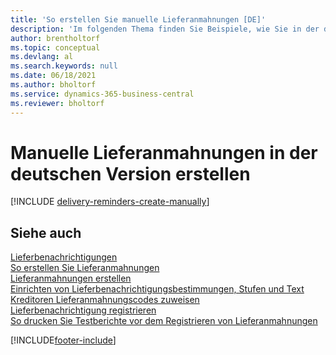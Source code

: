 ```yaml
---
title: 'So erstellen Sie manuelle Lieferanmahnungen [DE]'
description: 'Im folgenden Thema finden Sie Beispiele, wie Sie in der deutschen Version Lieferanmahnungen manuell erstellen können.'
author: brentholtorf
ms.topic: conceptual
ms.devlang: al
ms.search.keywords: null
ms.date: 06/18/2021
ms.author: bholtorf
ms.service: dynamics-365-business-central
ms.reviewer: bholtorf
---
```

# <a name="create-delivery-reminders-manually-in-the-german-version"></a>Manuelle Lieferanmahnungen in der deutschen Version erstellen


[!INCLUDE [delivery-reminders-create-manually](../includes/ATCHDE/delivery-reminders-create-manually.md)]

## <a name="see-also"></a>Siehe auch

[Lieferbenachrichtigungen](delivery-reminders.md)  
[So erstellen Sie Lieferanmahnungen](how-to-generate-delivery-reminders.md)  
[Lieferanmahnungen erstellen](how-to-set-up-delivery-reminders.md)  
[Einrichten von Lieferbenachrichtigungsbestimmungen, Stufen und Text](how-to-set-up-delivery-reminder-terms-levels-and-text.md)  
[Kreditoren Lieferanmahnungscodes zuweisen](how-to-assign-delivery-reminder-codes-to-vendors.md)  
[Lieferbenachrichtigung registrieren](how-to-issue-delivery-reminders.md)  
[So drucken Sie Testberichte vor dem Registrieren von Lieferanmahnungen](how-to-print-test-reports-for-delivery-reminders.md)  


[!INCLUDE[footer-include](../../includes/footer-banner.md)]
